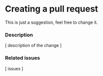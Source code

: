 # Creating a pull request

This is just a suggestion, feel free to change it.

### Description
[ description of the change ]

### Related issues
[ issues ]
